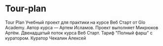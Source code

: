 # Tour-plan

Tour Plan
Учебный проект для практики на курсе Веб Старт от Glo Academy. Автор курса — Артем Исламов.
Проект выполняет
Микрюков Артём. Двенадцатый поток курса Веб Старт. Тариф "Полный фарш" с куратором.
Куратор
Чекалин Алексей
